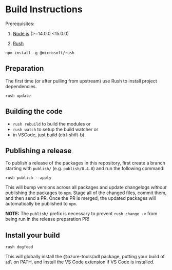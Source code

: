 # Build Instructions

Prerequisites: 
1. [Node.js](https://nodejs.org/en/download/) (>=14.0.0 <15.0.0)

2. [Rush](https://rushjs.io/pages/intro/welcome/) 

```
npm install -g @microsoft/rush
```

## Preparation

The first time (or after pulling from upstream) use Rush to install project
dependencies.

```
rush update 
```

## Building the code

 - `rush rebuild` to build the modules
 or
 - `rush watch` to setup the build watcher 
 or
 - in VSCode, just build (ctrl-shift-b)

## Publishing a release

To publish a release of the packages in this repository, first create a branch
starting with `publish/` (e.g. `publish/0.4.0`) and run the following command:

```
rush publish --apply
```

This will bump versions across all packages and update changelogs *without*
publishing the packages to `npm`.  Stage all of the changed files, commit them,
and then send a PR.  Once the PR is merged, the updated packages will
automatically be published to `npm`.

**NOTE:** The `publish/` prefix is necessary to prevent `rush change -v` from
being run in the release preparation PR!


## Install your build

```
rush dogfood
```

This will globally install the @azure-tools/adl package, putting your build of `adl`
on PATH, and install the VS Code extension if VS Code is installed.
